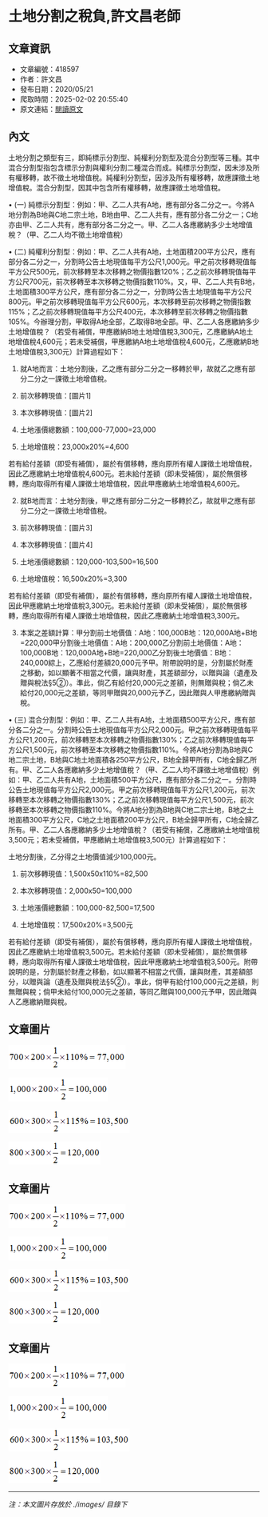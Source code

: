 # 土地分割之稅負,許文昌老師

## 文章資訊
- 文章編號：418597
- 作者：許文昌
- 發布日期：2020/05/21
- 爬取時間：2025-02-02 20:55:40
- 原文連結：[閱讀原文](https://real-estate.get.com.tw/Columns/detail.aspx?no=418597)

## 內文
土地分割之類型有三，即純標示分割型、純權利分割型及混合分割型等三種。其中混合分割型指包含標示分割與權利分割二種混合而成。純標示分割型，因未涉及所有權移轉，故不徵土地增值稅。純權利分割型，因涉及所有權移轉，故應課徵土地增值稅。混合分割型，因其中包含所有權移轉，故應課徵土地增值稅。

• (一) 純標示分割型：例如：甲、乙二人共有A地，應有部分各二分之一。今將A地分割為B地與C地二宗土地，B地由甲、乙二人共有，應有部分各二分之一；C地亦由甲、乙二人共有，應有部分各二分之一。甲、乙二人各應繳納多少土地增值稅？（甲、乙二人均不徵土地增值稅）

• (二) 純權利分割型：例如：甲、乙二人共有A地，土地面積200平方公尺，應有部分各二分之一，分割時公告土地現值每平方公尺1,000元。甲之前次移轉現值每平方公尺500元，前次移轉至本次移轉之物價指數120%；乙之前次移轉現值每平方公尺700元，前次移轉至本次移轉之物價指數110%。又，甲、乙二人共有B地，土地面積300平方公尺，應有部分各二分之一，分割時公告土地現值每平方公尺800元。甲之前次移轉現值每平方公尺600元，本次移轉至前次移轉之物價指數115%；乙之前次移轉現值每平方公尺400元，本次移轉至前次移轉之物價指數105%。今辦理分割，甲取得A地全部，乙取得B地全部。甲、乙二人各應繳納多少土地增值稅？（若受有補償，甲應繳納B地土地增值稅3,300元，乙應繳納A地土地增值稅4,600元；若未受補償，甲應繳納A地土地增值稅4,600元，乙應繳納B地土地增值稅3,300元）計算過程如下：

1. 就A地而言：土地分割後，乙之應有部分二分之一移轉於甲，故就乙之應有部分二分之一課徵土地增值稅。

1. 前次移轉現值：[圖片1]

2. 本次移轉現值：[圖片2]

3. 土地漲價總數額：100,000-77,000=23,000

4. 土地增值稅：23,000x20%=4,600

若有給付差額（即受有補償），屬於有償移轉，應向原所有權人課徵土地增值稅，因此乙應繳納土地增值稅4,600元。若未給付差額（即未受補償），屬於無償移轉，應向取得所有權人課徵土地增值稅，因此甲應繳納土地增值稅4,600元。

2. 就B地而言：土地分割後，甲之應有部分二分之一移轉於乙，故就甲之應有部分二分之一課徵土地增值稅。

1. 前次移轉現值：[圖片3]

2. 本次移轉現值：[圖片4]

3. 土地漲價總數額：120,000-103,500=16,500

4. 土地增值稅：16,500x20%=3,300

若有給付差額（即受有補償），屬於有償移轉，應向原所有權人課徵土地增值稅，因此甲應繳納土地增值稅3,300元。若未給付差額（即未受補償），屬於無償移轉，應向取得所有權人課徵土地增值稅，因此乙應繳納土地增值稅3,300元。

3. 本案之差額計算：甲分割前土地價值：A地：100,000B地：120,000A地+B地=220,000甲分割後土地價值：A地：200,000乙分割前土地價值：A地：100,000B地：120,000A地+B地=220,000乙分割後土地價值：B地：240,000綜上，乙應給付差額20,000元予甲。附帶說明的是，分割屬於財產之移動，如以顯著不相當之代價，讓與財產，其差額部分，以贈與論（遺產及贈與稅法§5②）。準此，倘乙有給付20,000元之差額，則無贈與稅；倘乙未給付20,000元之差額，等同甲贈與20,000元予乙，因此贈與人甲應繳納贈與稅。

• (三) 混合分割型：例如：甲、乙二人共有A地，土地面積500平方公尺，應有部分各二分之一。分割時公告土地現值每平方公尺2,000元。甲之前次移轉現值每平方公尺1,200元，前次移轉至本次移轉之物價指數130%；乙之前次移轉現值每平方公尺1,500元，前次移轉至本次移轉之物價指數110%。今將A地分割為B地與C地二宗土地，B地與C地土地面積各250平方公尺，B地全歸甲所有，C地全歸乙所有。甲、乙二人各應繳納多少土地增值稅？（甲、乙二人均不課徵土地增值稅）例如：甲、乙二人共有A地，土地面積500平方公尺，應有部分各二分之一。分割時公告土地現值每平方公尺2,000元。甲之前次移轉現值每平方公尺1,200元，前次移轉至本次移轉之物價指數130%；乙之前次移轉現值每平方公尺1,500元，前次移轉至本次移轉之物價指數110%。今將A地分割為B地與C地二宗土地，B地之土地面積300平方公尺，C地之土地面積200平方公尺，B地全歸甲所有，C地全歸乙所有。甲、乙二人各應繳納多少土地增值稅？（若受有補償，乙應繳納土地增值稅3,500元；若未受補償，甲應繳納土地增值稅3,500元）計算過程如下：

土地分割後，乙分得之土地價值減少100,000元。

1. 前次移轉現值：1,500x50x110%=82,500

2. 本次移轉現值：2,000x50=100,000

3. 土地漲價總數額：100,000-82,500=17,500

4. 土地增值稅：17,500x20%=3,500元

若有給付差額（即受有補償），屬於有償移轉，應向原所有權人課徵土地增值稅，因此乙應繳納土地增值稅3,500元。若未給付差額（即未受補償），屬於無償移轉，應向取得所有權人課徵土地增值稅，因此甲應繳納土地增值稅3,500元。附帶說明的是，分割屬於財產之移動，如以顯著不相當之代價，讓與財產，其差額部分，以贈與論（遺產及贈與稅法§5②）。準此，倘甲有給付100,000元之差額，則無贈與稅；倘甲未給付100,000元之差額，等同乙贈與100,000元予甲，因此贈與人乙應繳納贈與稅。

## 文章圖片

![圖片1](./images/418597_7a97d330.png)

![圖片2](./images/418597_e3a3e457.png)

![圖片3](./images/418597_90d07e4e.png)

![圖片4](./images/418597_301f1433.png)

## 文章圖片

![圖片1](./images/418597_7a97d330.png)

![圖片2](./images/418597_e3a3e457.png)

![圖片3](./images/418597_90d07e4e.png)

![圖片4](./images/418597_301f1433.png)

## 文章圖片

![圖片1](./images/418597_7a97d330.png)

![圖片2](./images/418597_e3a3e457.png)

![圖片3](./images/418597_90d07e4e.png)

![圖片4](./images/418597_301f1433.png)


---
*注：本文圖片存放於 ./images/ 目錄下*
